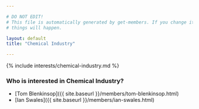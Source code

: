 ```yaml
---

# DO NOT EDIT!
# This file is automatically generated by get-members. If you change it, bad
# things will happen.

layout: default
title: "Chemical Industry"

---
```


{% include interests/chemical-industry.md %}

### Who is interested in Chemical Industry?


* [Tom Blenkinsop]({{ site.baseurl }}/members/tom-blenkinsop.html)
* [Ian Swales]({{ site.baseurl }}/members/ian-swales.html)
